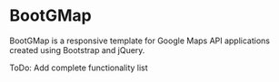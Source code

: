 # BootGMap
BootGMap is a responsive template for Google Maps API applications created using Bootstrap and jQuery.

ToDo: Add complete functionality list
